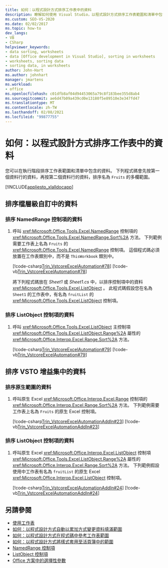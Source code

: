 ```yaml
---
title: 如何：以程式設計方式排序工作表中的資料
description: 瞭解如何使用 Visual Studio，以程式設計方式排序工作表範圍和清單中包含在執行時間的資料。
ms.custom: SEO-VS-2020
ms.date: 02/02/2017
ms.topic: how-to
dev_langs:
- VB
- CSharp
helpviewer_keywords:
- data sorting, worksheets
- data [Office development in Visual Studio], sorting in worksheets
- worksheets, sorting data
- sorting data, in worksheets
author: John-Hart
ms.author: johnhart
manager: jmartens
ms.workload:
- office
ms.openlocfilehash: c01dfb8af04d94453065a79c8f183bee355d8ab4
ms.sourcegitcommit: ae6d47b09a439cd0e13180f5e89510e3e347fd47
ms.translationtype: MT
ms.contentlocale: zh-TW
ms.lasthandoff: 02/08/2021
ms.locfileid: "99877755"
---
```

# <a name="how-to-programmatically-sort-data-in-worksheets"></a>如何：以程式設計方式排序工作表中的資料
  您可以在執行階段排序工作表範圍和清單中包含的資料。 下列程式碼會先按第一個資料行的資料，再按第二個資料行的資料，排序名為 `Fruits` 的多欄範圍。

 [!INCLUDE[appliesto_xlalldocapp](../vsto/includes/appliesto-xlalldocapp-md.md)]

## <a name="sort-data-in-a-document-level-customization"></a>排序檔層級自訂中的資料

### <a name="to-sort-data-in-a-namedrange-control"></a>排序 NamedRange 控制項的資料

1. 呼叫 <xref:Microsoft.Office.Tools.Excel.NamedRange> 控制項的 <xref:Microsoft.Office.Tools.Excel.NamedRange.Sort%2A> 方法。 下列範例需要工作表上名為 `Fruits` 的 <xref:Microsoft.Office.Tools.Excel.NamedRange> 控制項。 這個程式碼必須放置在工作表類別中，而不是 `ThisWorkbook` 類別中。

    [!code-csharp[Trin_VstcoreExcelAutomation#78](../vsto/codesnippet/CSharp/Trin_VstcoreExcelAutomationCS/Sheet1.cs#78)]
    [!code-vb[Trin_VstcoreExcelAutomation#78](../vsto/codesnippet/VisualBasic/Trin_VstcoreExcelAutomation/Sheet1.vb#78)]

   將下列程式碼放在 *Sheet1* 或 *Sheet1.cs* 中，以排序控制項中的資料 <xref:Microsoft.Office.Tools.Excel.ListObject> 。 此程式碼假設您在名為 `Sheet1` 的工作表中，有名為 `fruitList` 的 <xref:Microsoft.Office.Tools.Excel.ListObject> 控制項。

### <a name="to-sort-data-in-a-listobject-control"></a>排序 ListObject 控制項的資料

1. 呼叫 <xref:Microsoft.Office.Tools.Excel.ListObject> 主控制項 <xref:Microsoft.Office.Tools.Excel.ListObject.Range%2A> 屬性的 <xref:Microsoft.Office.Interop.Excel.Range.Sort%2A> 方法。

     [!code-csharp[Trin_VstcoreExcelAutomation#79](../vsto/codesnippet/CSharp/Trin_VstcoreExcelAutomationCS/Sheet1.cs#79)]
     [!code-vb[Trin_VstcoreExcelAutomation#79](../vsto/codesnippet/VisualBasic/Trin_VstcoreExcelAutomation/Sheet1.vb#79)]

## <a name="sort-data-in-a-vsto-add-in"></a>排序 VSTO 增益集中的資料

### <a name="to-sort-data-in-a-native-range"></a>排序原生範圍的資料

1. 呼叫原生 Excel <xref:Microsoft.Office.Interop.Excel.Range> 控制項的 <xref:Microsoft.Office.Interop.Excel.Range.Sort%2A> 方法。 下列範例需要工作表上名為 `Fruits` 的原生 Excel 控制項。

     [!code-csharp[Trin_VstcoreExcelAutomationAddIn#23](../vsto/codesnippet/CSharp/trin_vstcoreexcelautomationaddin/ThisAddIn.cs#23)]
     [!code-vb[Trin_VstcoreExcelAutomationAddIn#23](../vsto/codesnippet/VisualBasic/trin_vstcoreexcelautomationaddin/ThisAddIn.vb#23)]

### <a name="to-sort-data-in-a-listobject-control"></a>排序 ListObject 控制項的資料

1. 呼叫原生 Excel <xref:Microsoft.Office.Interop.Excel.ListObject> 控制項 <xref:Microsoft.Office.Tools.Excel.ListObject.Range%2A> 屬性的 <xref:Microsoft.Office.Interop.Excel.Range.Sort%2A> 方法。 下列範例假設使用中工作表有名為 `fruitList` 的原生 Excel <xref:Microsoft.Office.Interop.Excel.ListObject> 控制項。

     [!code-csharp[Trin_VstcoreExcelAutomationAddIn#24](../vsto/codesnippet/CSharp/trin_vstcoreexcelautomationaddin/ThisAddIn.cs#24)]
     [!code-vb[Trin_VstcoreExcelAutomationAddIn#24](../vsto/codesnippet/VisualBasic/trin_vstcoreexcelautomationaddin/ThisAddIn.vb#24)]

## <a name="see-also"></a>另請參閱
- [使用工作表](../vsto/working-with-worksheets.md)
- [如何：以程式設計方式自動以累加方式變更資料填滿範圍](../vsto/how-to-programmatically-automatically-fill-ranges-with-incrementally-changing-data.md)
- [如何：以程式設計方式在程式碼中參考工作表範圍](../vsto/how-to-programmatically-refer-to-worksheet-ranges-in-code.md)
- [如何：以程式設計方式將樣式套用至活頁簿中的範圍](../vsto/how-to-programmatically-apply-styles-to-ranges-in-workbooks.md)
- [NamedRange 控制項](../vsto/namedrange-control.md)
- [ListObject 控制項](../vsto/listobject-control.md)
- [Office 方案中的選擇性參數](../vsto/optional-parameters-in-office-solutions.md)
